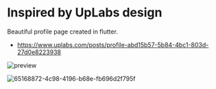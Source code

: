 # Inspired by UpLabs design
Beautiful profile page created in flutter.

- https://www.uplabs.com/posts/profile-abd15b57-5b84-4bc1-803d-27d0e8223938


![preview](https://user-images.githubusercontent.com/61762281/191214186-60925b49-2499-4149-bd3d-9aeecbdfc151.png)


![65168872-4c98-4196-b68e-fb696d2f795f](https://user-images.githubusercontent.com/61762281/191214507-6de77d77-0751-459f-913b-0e2890f2f0bd.jpg)
